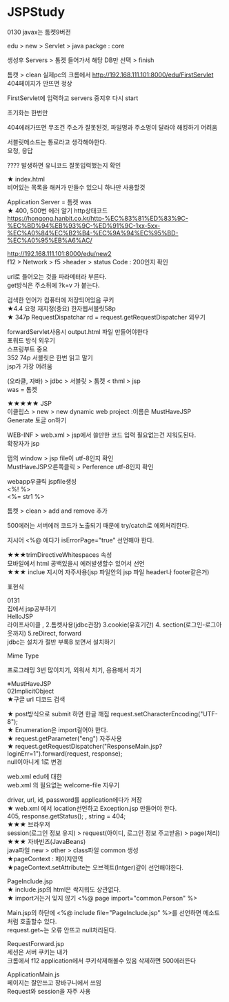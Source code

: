 # JSPStudy

0130
javax는 톰켓9버전

edu > new > Servlet > java packge : core

생성후 Servers > 톰켓 들어가서 해당 DB만 선택 > finish

톰캣 > clean
실제pc의 크롬에서  http://192.168.111.101:8000/edu/FirstServlet
404페이지가 안뜨면 정상

FirstServlet에 입력하고
servers 중지후 다시 start

초기화는 한번만

404에러가뜨면 무조건 주소가 잘못된것, 파일명과 주소명이 달라야 해킹하기 어려움<br>

서블릿메소드는 통로라고 생각해야한다.<br>
요청, 응답<br>

???? 발생하면 유니코드 잘못입력했는지 확인<br>

★    <welcome-file>index.html</welcome-file><br>
비어있는 목록을 해커가 만들수 있으니 하나만 사용할것<br>

Application Server = 톰켓 was<br>
★ 400, 500번 에러 알기 http상태코드<br>
https://hongong.hanbit.co.kr/http-%EC%83%81%ED%83%9C-%EC%BD%94%EB%93%9C-%ED%91%9C-1xx-5xx-%EC%A0%84%EC%B2%B4-%EC%9A%94%EC%95%BD-%EC%A0%95%EB%A6%AC/<br>

http://192.168.111.101:8000/edu/new2<br>
f12 > Network > f5 >header >  status Code : 200인지 확인<br>

url로 들어오는 것을 파라메터라 부른다.<br>
get방식은 주소뒤에 ?k=v 가 붙는다.<br>

검색한 언어가 컴퓨터에 저장되어있음 쿠키<br>
★4.4 요청 재지정(중요) 한자웹서블릿58p<br>
★ 347p RequestDispatchar rd = request.getRequestDispatcher 외우기<br>

forwardServlet사용시 output.html 파일 만들어야한다<br>
포워드 방식 외우기<br>
스프링부트 중요<br>
352 74p 서블릿은 한번 읽고 말기<br>
jsp가 가장 어려움<br>

(오라클, 자바) > jdbc > 서블릿 > 톰켓 <  thml > jsp<br>
was = 톰켓<br>

★★★★★ JSP<br>
이클립스 > new > new dynamic web project :이름은 MustHaveJSP<br>
Generate 토글 on하기<br>

WEB-INF > web.xml > jsp에서 쓸만한 코드 입력 필요없는건 지워도된다.<br>
확장자가 jsp<br>

탭의 window > jsp file이 utf-8인지 확인<br>
MustHaveJSP오른쪽클릭  > Perference  utf-8인지 확인<br>

webapp우클릭 jspfile생성<br>
<%!   %><br>
<%= str1  %><br>

톰켓 > clean > add and remove 추가<br>

500에러는 서버에러 코드가 노출되기 때문에 try/catch로 에외처리한다.<br>

지시어 <%@ 에다가 isErrorPage="true" 선언해야 한다.<br>

★★★trimDirectiveWhitespaces 속성<br>
모바일에서 html 공백있을시 에러발생할수 있어서 선언<br>
★★★ inclue 지시어  자주사용(jsp 파일안의 jsp 파일 header나 footer같은거)<br>

표현식<br>

0131<br>
집에서 jsp공부하기<br>
HelloJSP<br>
라이프사이클 , 2.톰켓사용(jdbc관장) 3.cookie(유효기간) 4. section(로그인-로그아웃까지) 5.reDirect, forward<br>
jdbc는 설치가 절반 부록B 보면서 설치하기<br>


Mime Type<br>

프로그래밍 3번 많이치기, 외워서 치기, 응용해서 치기<br>

※MustHaveJSP<br>
02ImplicitObject<br>
★구글 url 디코드 검색<br>

★ post방식으로 submit 하면 한글 깨짐 request.setCharacterEncoding("UTF-8");<br>
★ Enumeration은  import걸어야 한다.<br>
★ request.getParameter("eng") 자주사용<br>
★ request.getRequestDispatcher("ResponseMain.jsp?loginErr=1").forward(request, response);<br>
null이아니게 1로 변경<br>

web.xml edu에 대한<br>
web.xml 의 필요없는 welcome-file 지우기<br>

driver, url, id, password를 application에다가 저장<br>
★ web.xml 에서 location선언하고 Exception.jsp 만들어야 한다.<br>
<error-code>405</error-code>,  response.getStatus(); , string = 404;<br>
★★★ 브라우저 <br>
session(로그인 정보 유지) > request(아이디, 로그인 정보 주고받음) > page(처리)<br>
★★★ 자바빈즈(JavaBeans)<br>
java파일 new > other > class파일 common 생성<br>
★pageContext : 페이지영역<br>
★pageContext.setAttribute는 오브젝트(Intger)같이 선언해야한다.<br>

PageInclude.jsp<br>
★ include.jsp의 html은 싹지워도 상관없다.<br>
★ import거는거 잊지 않기 <%@ page import="common.Person" %><br>

Main.jsp의 하단에 	<%@ include file="PageInclude.jsp" %>를 선언하면 메소드처럼 호출할수 있다.<br>
request.get~는 오류 안뜨고 null처리된다.<br>

RequestForward.jsp<br>
세션은 서버 쿠키는 내가<br>
크롬에서 f12 application에서 쿠키삭제해볼수 있음 삭제하면 500에러뜬다<br>

ApplicationMain.js<br>
페이지는 잘안쓰고 장바구니에서 쓰임<br>
Request와 session을 자주 사용<br>
